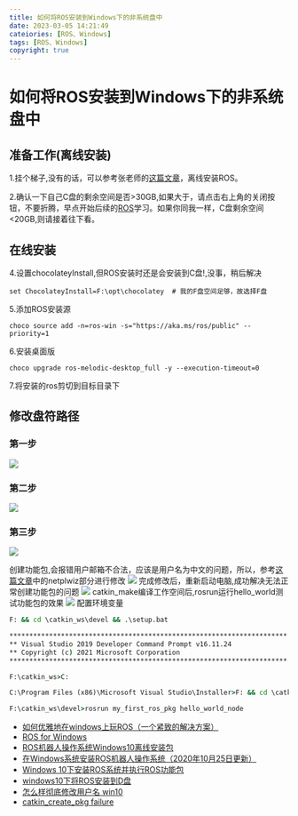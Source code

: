 ```yaml
---
title: 如何将ROS安装到Windows下的非系统盘中
date: 2023-03-05 14:21:49
cateiories: [ROS、Windows]
tags: [ROS、Windows]
copyright: true
---
```


# 如何将ROS安装到Windows下的非系统盘中

## 准备工作(离线安装)

1.挂个梯子,没有的话，可以参考张老师的[这篇文章](https://blog.csdn.net/ZhangRelay/article/details/112173851)，离线安装ROS。

2.确认一下自己C盘的剩余空间是否>30GB,如果大于，请点击右上角的关闭按钮，不要折腾，早点开始后续的[ROS](https://microsoft.github.io/Win-RoS-Landing-Page/)学习。如果你同我一样，C盘剩余空间<20GB,则请接着往下看。

<!-- more -->

## 在线安装

4.设置chocolateyInstall,但ROS安装时还是会安装到C盘!,没事，稍后解决
```
set ChocolateyInstall=F:\opt\chocolatey  # 我的F盘空间足够，故选择F盘
```
5.添加ROS安装源
```
choco source add -n=ros-win -s="https://aka.ms/ros/public" --priority=1
```
6.安装桌面版
```
choco upgrade ros-melodic-desktop_full -y --execution-timeout=0
```
7.将安装的ros剪切到目标目录下

## 修改盘符路径

### 第一步

![](https://ghproxy.com/https://raw.githubusercontent.com/sujit-168/Blog-Picture/master/Typora/202303052228184.png)

### 第二步
![](https://ghproxy.com/https://raw.githubusercontent.com/sujit-168/Blog-Picture/master/Typora/202303052232891.png)


### 第三步
![](https://ghproxy.com/https://raw.githubusercontent.com/sujit-168/Blog-Picture/master/Typora/202303052233966.png)

创建功能包,会报错用户邮箱不合法，应该是用户名为中文的问题，所以，参考[这篇文章](https://answers.microsoft.com/zh-hans/windows/forum/all/%E6%80%8E%E4%B9%88%E6%A0%B7%E5%BD%BB%E5%BA%95/89cf7d46-2c15-41b0-81a7-2fcf80a496a8)中的netplwiz部分进行修改
![](https://ghproxy.com/https://raw.githubusercontent.com/sujit-168/Blog-Picture/master/Typora/202303052235037.png)
完成修改后，重新启动电脑,成功解决无法正常创建功能包的问题
![](https://ghproxy.com/https://raw.githubusercontent.com/sujit-168/Blog-Picture/master/Typora/202303052236251.png)
catkin_make编译工作空间后,rosrun运行hello_world测试功能包的效果
![](https://ghproxy.com/https://raw.githubusercontent.com/sujit-168/Blog-Picture/master/Typora/202303052238227.png)
配置环境变量
``` cmd
F: && cd \catkin_ws\devel && .\setup.bat
```

```cmd
**********************************************************************
** Visual Studio 2019 Developer Command Prompt v16.11.24
** Copyright (c) 2021 Microsoft Corporation
**********************************************************************

F:\catkin_ws>C:

C:\Program Files (x86)\Microsoft Visual Studio\Installer>F: && cd \catkin_ws\devel && .\setup.bat

F:\catkin_ws\devel>rosrun my_first_ros_pkg hello_world_node
```

- [如何优雅地在windows上玩ROS（一个紧致的解决方案）](https://zhuanlan.zhihu.com/p/414874250)
- [ROS for Windows](https://microsoft.github.io/Win-RoS-Landing-Page/)
- [ROS机器人操作系统Windows10离线安装包](https://blog.csdn.net/ZhangRelay/article/details/112173851)
- [在Windows系统安装ROS机器人操作系统（2020年10月25日更新）](https://zhangrelay.blog.csdn.net/article/details/82899582)
- [Windows 10下安装ROS系统并执行ROS功能包](https://blog.csdn.net/weixin_41802388/article/details/112865672)
- [windows10下将ROS安装到D盘](https://blog.csdn.net/yxmlhc/article/details/114868479)
- [怎么样彻底修改用户名 win10](https://answers.microsoft.com/zh-hans/windows/forum/all/%E6%80%8E%E4%B9%88%E6%A0%B7%E5%BD%BB%E5%BA%95/89cf7d46-2c15-41b0-81a7-2fcf80a496a8)
- [catkin_create_pkg failure](https://answers.ros.org/question/240628/catkin_create_pkg-failure/)

